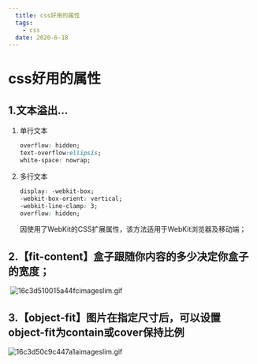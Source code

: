 ```yaml
---
  title: css好用的属性
  tags: 
    - css
  date: 2020-6-18
---
```

# css好用的属性

## 1.文本溢出...

1. 单行文本

   ```css
   overflow: hidden;
   text-overflow:ellipsis;
   white-space: nowrap;
   ```

2. 多行文本
   ```css
   display: -webkit-box;
   -webkit-box-orient: vertical;
   -webkit-line-clamp: 3;
   overflow: hidden;
   ```
   
   因使用了WebKit的CSS扩展属性，该方法适用于WebKit浏览器及移动端；

## 2.【fit-content】盒子跟随你内容的多少决定你盒子的宽度；

​	![16c3d510015a44fcimageslim.gif](https://wx1.sbimg.cn/2020/06/18/16c3d510015a44fcimageslim.gif)

## 3.【object-fit】图片在指定尺寸后，可以设置object-fit为contain或cover保持比例

![16c3d50c9c447a1aimageslim.gif](https://wx2.sbimg.cn/2020/06/18/16c3d50c9c447a1aimageslim.gif)